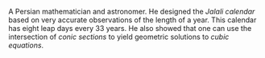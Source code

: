 A Persian mathematician and astronomer. He designed the *Jalali calendar* based
on very accurate observations of the length of a year. This calendar has eight
leap days every 33 years. He also showed that one can use the intersection of
*conic sections* to yield geometric solutions to *cubic equations*.
